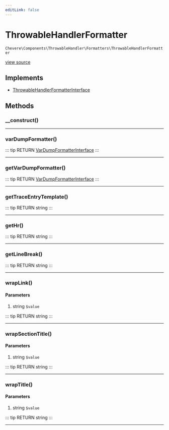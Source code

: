 ```yaml
---
editLink: false
---
```


# ThrowableHandlerFormatter

`Chevere\Components\ThrowableHandler\Formatters\ThrowableHandlerFormatter`

[view source](https://github.com/chevere/chevere/blob/master/src/Chevere/Components/ThrowableHandler/Formatters/ThrowableHandlerFormatter.php)

## Implements

- [ThrowableHandlerFormatterInterface](../../../Interfaces/ThrowableHandler/ThrowableHandlerFormatterInterface.md)

## Methods

### __construct()

---

### varDumpFormatter()

::: tip RETURN
[VarDumpFormatterInterface](../../../Interfaces/VarDump/VarDumpFormatterInterface.md)
:::

---

### getVarDumpFormatter()

::: tip RETURN
[VarDumpFormatterInterface](../../../Interfaces/VarDump/VarDumpFormatterInterface.md)
:::

---

### getTraceEntryTemplate()

::: tip RETURN
string
:::

---

### getHr()

::: tip RETURN
string
:::

---

### getLineBreak()

::: tip RETURN
string
:::

---

### wrapLink()

#### Parameters

1. string `$value`

::: tip RETURN
string
:::

---

### wrapSectionTitle()

#### Parameters

1. string `$value`

::: tip RETURN
string
:::

---

### wrapTitle()

#### Parameters

1. string `$value`

::: tip RETURN
string
:::

---
